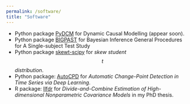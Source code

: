 ```yaml
---
permalink: /software/
title: "Software"
---
```


- Python package [PyDCM]() for Dynamic Causal Modelling (appear soon).
- Python package [BIGPAST](https://github.com/Jieli12/BIGPAST) for Bayesian Inference General Procedures for A Single-subject Test Study
- Python package [skewt-scipy](https://pypi.org/project/skewt-scipy/) for *skew student  $$t$$ distribution*.
- Python package: [AutoCPD](https://pypi.org/project/autocpd/) for *Automatic Change-Point Detection in Time Series via Deep Learning*.
- R package: [llfdr](https://github.com/Jieli12/llfdr) for *Divide-and-Combine Estimation of High-dimensional Nonparametric Covariance Models* in my PhD thesis.
